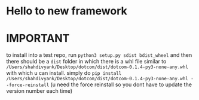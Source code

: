 # Hello to new framework

# IMPORTANT

to install into a test repo, run `python3 setup.py sdist bdist_wheel` and then there should be a `dist` folder in which there is a whl file similar to `/Users/shahdivyank/Desktop/dotcom/dist/dotcom-0.1.4-py3-none-any.whl` with which u can install. simply do `pip install /Users/shahdivyank/Desktop/dotcom/dist/dotcom-0.1.4-py3-none-any.whl --force-reinstall` (u need the force reinstall so you dont have to update the version number each time)
